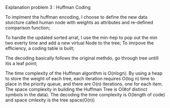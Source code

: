 Explanation problem 3 : Huffman Coding

To implment the huffman encoding, I choose to define the new data sturcture called human node with weights as attributes and re-defined comparison function;

To handle the updated sorted arrat, I use the min-hep to pop out the min two everty time and add a new virtual Node to the tree;
To imrpove the efficiency, a coding table is built;

The decoding basically follows the original methdo, go through tree untill itis a leaf point;

The time complexity of the Huffman algorithm is O(nlogn). By using a heap to store the weight of each tree, each iteration requires O(log n) time to place in the priority queue, and there are O(n) iterations, one for each item. The space complexity in building the Huffman Tree is O(#of distinct symbols in the data).
The decoding the time complexity is O(length of code) and space cmlexity is the tree space(O(n))